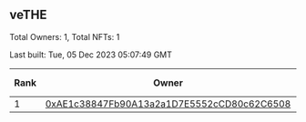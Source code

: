 ## veTHE

Total Owners: 1, Total NFTs: 1

Last built: Tue, 05 Dec 2023 05:07:49 GMT

| Rank | Owner | Voting Power | Influence | NFTs Id |
| --- | --- | --- | --- | --- |
  | 1 | [0xAE1c38847Fb90A13a2a1D7E5552cCD80c62C6508](https://debank.com/profile/0xAE1c38847Fb90A13a2a1D7E5552cCD80c62C6508?chain=bsc) | 2,895,292.043 | 3.25908% | 1 |